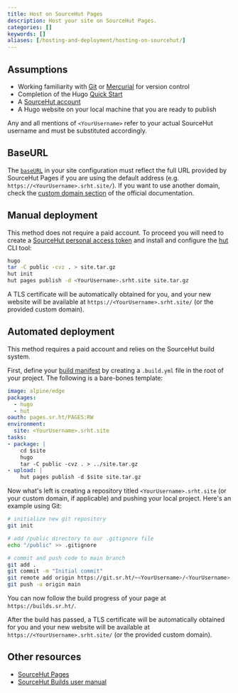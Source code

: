 ```yaml
---
title: Host on SourceHut Pages
description: Host your site on SourceHut Pages.
categories: []
keywords: []
aliases: [/hosting-and-deployment/hosting-on-sourcehut/]
---
```


## Assumptions

- Working familiarity with [Git] or [Mercurial] for version control
- Completion of the Hugo [Quick Start]
- A [SourceHut account]
- A Hugo website on your local machine that you are ready to publish

[Git]: https://git-scm.com/
[Mercurial]: https://www.mercurial-scm.org/
[SourceHut account]: https://meta.sr.ht/login
[Quick Start]: /getting-started/quick-start/

Any and all mentions of `<YourUsername>` refer to your actual SourceHut username and must be substituted accordingly.

## BaseURL

The [`baseURL`] in your site configuration must reflect the full URL provided by SourceHut Pages if you are using the default address (e.g. `https://<YourUsername>.srht.site/`). If you want to use another domain, check the [custom domain section] of the official documentation.

[`baseURL`]: /configuration/all/#baseurl
[custom domain section]: https://srht.site/custom-domains

## Manual deployment

This method does not require a paid account. To proceed you will need to create a [SourceHut personal access token] and install and configure the [hut] CLI tool:

[SourceHut personal access token]: https://meta.sr.ht/oauth2/personal-token
[hut]: https://sr.ht/~xenrox/hut/

```sh
hugo
tar -C public -cvz . > site.tar.gz
hut init
hut pages publish -d <YourUsername>.srht.site site.tar.gz
```

A TLS certificate will be automatically obtained for you, and your new website will be available at `https://<YourUsername>.srht.site/` (or the provided custom domain).

## Automated deployment

This method requires a paid account and relies on the SourceHut build system.

First, define your [build manifest] by creating a `.build.yml` file in the root of your project. The following is a bare-bones template:

[build manifest]: https://man.sr.ht/builds.sr.ht/#build-manifests

```yaml {file=".build.yml" copy=true}
image: alpine/edge
packages:
  - hugo
  - hut
oauth: pages.sr.ht/PAGES:RW
environment:
  site: <YourUsername>.srht.site
tasks:
- package: |
    cd $site
    hugo
    tar -C public -cvz . > ../site.tar.gz
- upload: |
    hut pages publish -d $site site.tar.gz
```

Now what's left is creating a repository titled `<YourUsername>.srht.site` (or your custom domain, if applicable) and pushing your local project. Here's an example using Git:

```sh
# initialize new git repository
git init

# add /public directory to our .gitignore file
echo "/public" >> .gitignore

# commit and push code to main branch
git add .
git commit -m "Initial commit"
git remote add origin https://git.sr.ht/~<YourUsername>/<YourUsername>.srht.site
git push -u origin main
```

You can now follow the build progress of your page at `https://builds.sr.ht/`.

After the build has passed, a TLS certificate will be automatically obtained for you and your new website will be available at `https://<YourUsername>.srht.site/` (or the provided custom domain).

## Other resources

- [SourceHut Pages](https://srht.site/)
- [SourceHut Builds user manual](https://man.sr.ht/builds.sr.ht/)
